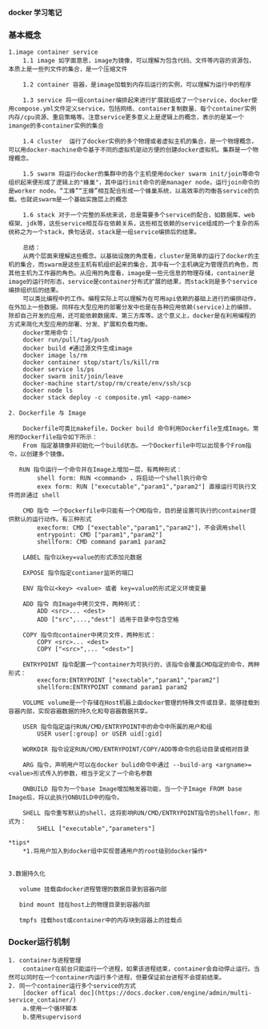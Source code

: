 #### docker 学习笔记 ####
### 基本概念 ###
    1.image container service
        1.1 image 如字面意思，image为镜像，可以理解为包含代码、文件等内容的资源包，本质上是一些列文件的集合，是一个压缩文件
        
        1.2 container 容器，是image加载到内存后运行的实例，可以理解为运行中的程序

        1.3 service 将一组container编排起来进行扩展就组成了一个service，docker使用compose.yml文件定义service，包括网络、container复制数量、每个container实例内存/cpu资源、重启策略等。注意service更多意义上是逻辑上的概念，表示的是某一个imange的多container实例的集合
             
        1.4 cluster  运行了docker实例的多个物理或者虚拟主机的集合，是一个物理概念，可以用docker-machine命令基于不同的虚拟机驱动方便的创建docker虚拟机。集群是一个物理概念。
            
        1.5 swarm 将运行docker的集群中的各个主机使用docker swarm init/join等命令组织起来便形成了逻辑上的"蜂巢"，其中运行init命令的是manager node，运行join命令的是worker node。“工蜂”“王蜂”相互配合形成一个蜂巢系统，以高效率的均衡各service的负载。也就说swarm是一个基础实施层上的概念

        1.6 stack 对于一个完整的系统来说，总是需要多个service的配合，如数据库、web框架、jdk等，这些service相互存在依赖关系，这些相互依赖的service组成的一个复杂的系统称之为一个stack，换句话说，stack是一组service编排后的结果。

        总结：
        从两个层面来理解这些概念。以基础设施的角度看，cluster是简单的运行了docker的主机的集合，而swarm是这些主机有机组织起来的集合，其中有一个主机确定为管理员的角色，而其他主机为工作器的角色。从应用的角度看，image是一些元信息的物理存储，container是image的运行时形态，service是container分布式扩展的结果，而stack则是多个service编排组织后的结果。
        可以类比编程中的工作。编程实际上可以理解为在可用api依赖的基础上进行的编排动作，在外加上一些数据。同样在大型应用的部署分发中也是在各种应用依赖(service)上的编排，除却自己开发的应用，还可能依赖数据库、第三方库等。这个意义上，docker是在利用编程的方式来简化大型应用的部署、分发、扩展和负载均衡。
        docker常用命令：
        docker run/pull/tag/push
        docker build #通过源文件生成image
        docker image ls/rm
        docker container stop/start/ls/kill/rm
        docker service ls/ps
        docker swarm init/join/leave
        docker-machine start/stop/rm/create/env/ssh/scp
        docker node ls
        docker stack deploy -c composite.yml <app-name>
    
    2. Dockerfile 与 Image
        
        Dockerfile可类比makefile，Docker build 命令利用Dockerfile生成Image。常用的Dockerfile指令如下所示：
        From 指定基镜像并初始化一个build状态。一个Dockerfile中可以出现多个From指令，以创建多个镜像。
       
       RUN 指令运行一个命令并在Image上增加一层，有两种形式：
            shell form: RUN <command> ，将启动一个shell执行命令
            exex form: RUN ["executable","param1","param2"] 直接运行可执行文件而非通过 shell

        CMD 指令 一个Dockerfile中只能有一个CMD指令，目的是设置可执行的container提供默认的运行动作。有三种形式
            execform: CMD ["exectable","param1","param2"]，不会调用shell
            entrypoint: CMD ["param1","param2"]
            shellform: CMD command param1 param2
        
        LABEL 指令以key=value的形式添加元数据

        EXPOSE 指令指定contianer监听的端口

        ENV 指令以<key> <value> 或者 key=value的形式定义环境变量

        ADD 指令 向Image中拷贝文件，两种形式：
            ADD <src>... <dest>
            ADD ["src",...,"dest"] 适用于目录中包含空格

        COPY 指令向container中拷贝文件，两种形式：
            COPY <src>... <dest>
            COPY ["<src>",... "<dest>"]
        
        ENTRYPOINT 指令配置一个container为可执行的，该指令会覆盖CMD指定的命令，两种形式：
            execform:ENTRYPOINT ["exectable","param1","param2"]
            shellform:ENTRYPOINT command param1 param2
        
        VOLUME volume是一个存储在Host机器上由docker管理的特殊文件或目录，能够挂载到容器内部，实现容器数据的持久化和夸容器数据共享。

        USER 指令指定运行RUN/CMD/ENTRYPOINT中的命令中所属的用户和组
            USER user[:group] or USER uid[:gid]

        WORKDIR 指令设定RUN/CMD/ENTRYPOINT/COPY/ADD等命令的启动目录或相对目录
        
        ARG 指令，声明用户可以在docker bulid命令中通过 --build-arg <argname>=<value>形式传入的参数，相当于定义了一个命名参数

        ONBUILD 指令为一个base Image增加触发器功能，当一个子Image FROM base Image后，将以此执行ONBUILD中的指令。

        SHELL 指令重写默认的shell，这将影响RUN/CMD/ENTRYPOINT指令的shellfomr，形式为：
            SHELL ["executable","parameters"]

    *tips*
        *1.将用户加入到docker组中实现普通用户的root级别docker操作*
    
    
    3.数据持久化
        
       volume 挂载由docker进程管理的数据目录到容器内部
       
       bind mount 挂在host上的物理目录到容器内部

       tmpfs 挂载host或container中的内存块到容器上的挂载点
            
### Docker运行机制 ###      
    1. container与进程管理
        container在前台只能运行一个进程，如果该进程结束，container会自动停止运行。当然可以同时在一个container内运行多个进程，但要保证前台进程不会提前结束。
    2. 同一个container运行多个service的方式
        [docker offical doc](https://docs.docker.com/engine/admin/multi-service_container/) 
        a.使用一个循环脚本
        b.使用supervisord
    


    

